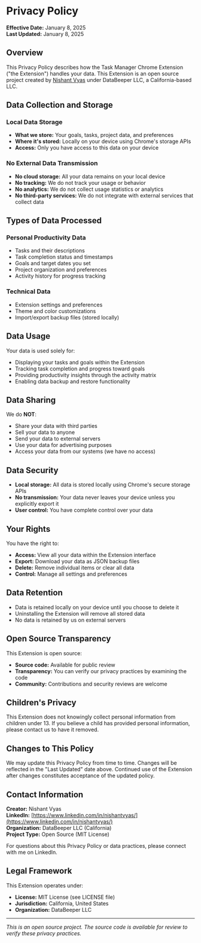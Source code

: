 # Privacy Policy

**Effective Date:** January 8, 2025  
**Last Updated:** January 8, 2025

## Overview

This Privacy Policy describes how the Task Manager Chrome Extension ("the Extension") handles your data. This Extension is an open source project created by [Nishant Vyas](https://www.linkedin.com/in/nishantvyas/) under DataBeeper LLC, a California-based LLC.

## Data Collection and Storage

### Local Data Storage
- **What we store:** Your goals, tasks, project data, and preferences
- **Where it's stored:** Locally on your device using Chrome's storage APIs
- **Access:** Only you have access to this data on your device

### No External Data Transmission
- **No cloud storage:** All your data remains on your local device
- **No tracking:** We do not track your usage or behavior
- **No analytics:** We do not collect usage statistics or analytics
- **No third-party services:** We do not integrate with external services that collect data

## Types of Data Processed

### Personal Productivity Data
- Tasks and their descriptions
- Task completion status and timestamps
- Goals and target dates you set
- Project organization and preferences
- Activity history for progress tracking

### Technical Data
- Extension settings and preferences
- Theme and color customizations
- Import/export backup files (stored locally)

## Data Usage

Your data is used solely for:
- Displaying your tasks and goals within the Extension
- Tracking task completion and progress toward goals
- Providing productivity insights through the activity matrix
- Enabling data backup and restore functionality

## Data Sharing

We do **NOT**:
- Share your data with third parties
- Sell your data to anyone
- Send your data to external servers
- Use your data for advertising purposes
- Access your data from our systems (we have no access)

## Data Security

- **Local storage:** All data is stored locally using Chrome's secure storage APIs
- **No transmission:** Your data never leaves your device unless you explicitly export it
- **User control:** You have complete control over your data

## Your Rights

You have the right to:
- **Access:** View all your data within the Extension interface
- **Export:** Download your data as JSON backup files
- **Delete:** Remove individual items or clear all data
- **Control:** Manage all settings and preferences

## Data Retention

- Data is retained locally on your device until you choose to delete it
- Uninstalling the Extension will remove all stored data
- No data is retained by us on external servers

## Open Source Transparency

This Extension is open source:
- **Source code:** Available for public review
- **Transparency:** You can verify our privacy practices by examining the code
- **Community:** Contributions and security reviews are welcome

## Children's Privacy

This Extension does not knowingly collect personal information from children under 13. If you believe a child has provided personal information, please contact us to have it removed.

## Changes to This Policy

We may update this Privacy Policy from time to time. Changes will be reflected in the "Last Updated" date above. Continued use of the Extension after changes constitutes acceptance of the updated policy.

## Contact Information

**Creator:** Nishant Vyas  
**LinkedIn:** [https://www.linkedin.com/in/nishantvyas/](https://www.linkedin.com/in/nishantvyas/)  
**Organization:** DataBeeper LLC (California)  
**Project Type:** Open Source (MIT License)

For questions about this Privacy Policy or data practices, please connect with me on LinkedIn.

## Legal Framework

This Extension operates under:
- **License:** MIT License (see LICENSE file)
- **Jurisdiction:** California, United States
- **Organization:** DataBeeper LLC

---

*This is an open source project. The source code is available for review to verify these privacy practices.*